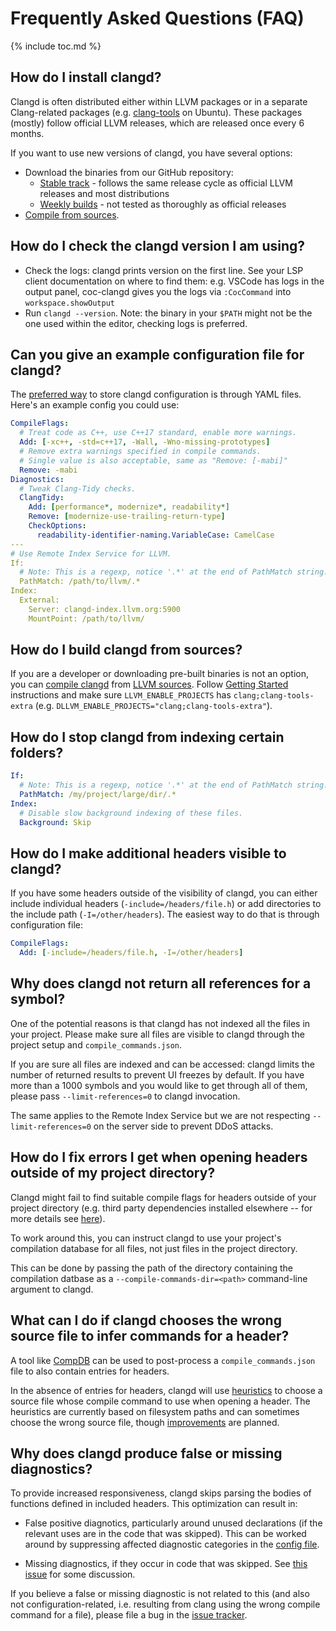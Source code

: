 # Frequently Asked Questions (FAQ)

{% include toc.md %}

## How do I install clangd?

Clangd is often distributed either within LLVM packages or in a separate
Clang-related packages (e.g.
[clang-tools](https://packages.ubuntu.com/search?keywords=clang-tools) on
Ubuntu). These packages (mostly) follow official LLVM releases, which are
released once every 6 months.

If you want to use new versions of clangd, you have several options:

- Download the binaries from our GitHub repository:
  - [Stable track](https://github.com/clangd/clangd/releases/latest) - follows
    the same release cycle as official LLVM releases and most distributions
  - [Weekly builds](https://github.com/clangd/clangd/releases) - not tested as
    thoroughly as official releases
- [Compile from sources](#how-do-i-build-clangd-from-sources).

## How do I check the clangd version I am using?

- Check the logs: clangd prints version on the first line. See your LSP client
  documentation on where to find them: e.g. VSCode has logs in the output panel,
  coc-clangd gives you the logs via `:CocCommand` into `workspace.showOutput`
- Run `clangd --version`. Note: the binary in your `$PATH` might not be the one
  used within the editor, checking logs is preferred.

## Can you give an example configuration file for clangd?

The [preferred way](https://clangd.llvm.org/config) to store clangd
configuration is through YAML files. Here's an example config you could use:

```yaml
CompileFlags:
  # Treat code as C++, use C++17 standard, enable more warnings.
  Add: [-xc++, -std=c++17, -Wall, -Wno-missing-prototypes]
  # Remove extra warnings specified in compile commands.
  # Single value is also acceptable, same as "Remove: [-mabi]"
  Remove: -mabi
Diagnostics:
  # Tweak Clang-Tidy checks.
  ClangTidy:
    Add: [performance*, modernize*, readability*]
    Remove: [modernize-use-trailing-return-type]
    CheckOptions:
      readability-identifier-naming.VariableCase: CamelCase
---
# Use Remote Index Service for LLVM.
If:
  # Note: This is a regexp, notice '.*' at the end of PathMatch string.
  PathMatch: /path/to/llvm/.*
Index:
  External:
    Server: clangd-index.llvm.org:5900
    MountPoint: /path/to/llvm/
```

## How do I build clangd from sources?

If you are a developer or downloading pre-built binaries is not an option, you
can [compile
clangd](https://github.com/llvm/llvm-project/blob/main/clang-tools-extra/clangd/README.md#building-and-testing-clangd)
from [LLVM
sources](https://github.com/llvm/llvm-project/tree/main/clang-tools-extra/clangd).
Follow [Getting
Started](https://llvm.org/docs/GettingStarted.html#getting-the-source-code-and-building-llvm)
instructions and make sure `LLVM_ENABLE_PROJECTS` has `clang;clang-tools-extra`
(e.g. `DLLVM_ENABLE_PROJECTS="clang;clang-tools-extra"`).

## How do I stop clangd from indexing certain folders?

```yaml
If:
  # Note: This is a regexp, notice '.*' at the end of PathMatch string.
  PathMatch: /my/project/large/dir/.*
Index:
  # Disable slow background indexing of these files.
  Background: Skip
```

## How do I make additional headers visible to clangd?

If you have some headers outside of the visibility of clangd, you can either
include individual headers (`-include=/headers/file.h`) or add
directories to the include path (`-I=/other/headers`). The easiest way to do
that is through configuration file:

```yaml
CompileFlags:
  Add: [-include=/headers/file.h, -I=/other/headers]
```

## Why does clangd not return all references for a symbol?

One of the potential reasons is that clangd has not indexed all the files in
your project. Please make sure all files are visible to clangd through the
project setup and `compile_commands.json`.

If you are sure all files are indexed and can be accessed: clangd limits the
number of returned results to prevent UI freezes by default.  If you have more
than a 1000 symbols and you would like to get through all of them, please pass
`--limit-references=0` to clangd invocation.

The same applies to the Remote Index Service but we are not respecting
`--limit-references=0` on the server side to prevent DDoS attacks.

## How do I fix errors I get when opening headers outside of my project directory?

Clangd might fail to find suitable compile flags for headers outside of your 
project directory (e.g. third party dependencies installed elsewhere -- for more 
details see [here](https://clangd.llvm.org/design/compile-commands#headers-outside-the-project-directory)).

To work around this, you can instruct clangd to use your project's compilation
database for all files, not just files in the project directory.

This can be done by passing the path of the directory containing the compilation
datbase as a `--compile-commands-dir=<path>` command-line argument to clangd.

## What can I do if clangd chooses the wrong source file to infer commands for a header?

A tool like
[CompDB](https://github.com/Sarcasm/compdb#generate-a-compilation-database-with-header-files)
can be used to post-process a `compile_commands.json` file to also contain
entries for headers.

In the absence of entries for headers, clangd will use 
[heuristics](https://clangd.llvm.org/design/compile-commands#commands-for-header-files)
to choose a source file whose compile command to use when opening a header.
The heuristics are currently based on filesystem paths and can sometimes
choose the wrong source file, though 
[improvements](https://github.com/clangd/clangd/issues/123) are planned.

## Why does clangd produce false or missing diagnostics?

To provide increased responsiveness, clangd skips parsing the bodies of
functions defined in included headers. This optimization can result in:

- False positive diagnotics, particularly around unused declarations
  (if the relevant uses are in the code that was skipped). This can be
  worked around by suppressing affected diagnostic categories in the
  [config file](https://clangd.llvm.org/config.html#suppress).

- Missing diagnostics, if they occur in code that was skipped. See
  [this issue](https://github.com/clangd/clangd/issues/137) for some
  discussion.

If you believe a false or missing diagnostic is not related to this (and
also not configuration-related, i.e. resulting from clang using the wrong
compile command for a file), please file a bug in the
[issue tracker](https://github.com/clangd/clangd/issues).

